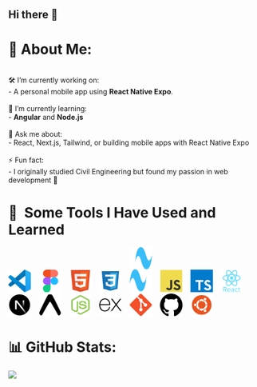 ## Hi there 👋
# 💫 About Me:
<br>🛠️ I’m currently working on:<br>- A personal mobile app using **React Native Expo**.<br><br>🌱 I’m currently learning:<br>- **Angular** and **Node.js**<br><br>💬 Ask me about:<br>- React, Next.js, Tailwind, or building mobile apps with React Native Expo<br><br>⚡ Fun fact:<br>- I originally studied Civil Engineering but found my passion in web development 🚀<br>

# 🚀 &nbsp;Some Tools I Have Used and Learned



<div align="left" justify-center="center">
  <img src="icons/vscode-original.svg" alt="VSCode" width="45" height="45" />
  &nbsp;&nbsp;
  <img src="icons/68747470733a2f2f63646e2e6a7364656c6976722e6e65742f67682f64657669636f6e732f64657669636f6e2f69636f6e732f6669676d612f6669676d612d6f726967696e616c2e737667.svg" alt="Figma" width="45" height="45" />
  &nbsp;&nbsp;
  <img src="icons/html.svg" alt="HTML" width="45" height="45" />
 &nbsp;&nbsp;
  <img src="icons/css.svg" alt="CSS" width="45" height="45" />
 &nbsp;&nbsp;
  <img src="icons/tailwindcss-mark.d52e9897.svg" alt="TailwindCSS" width="45" height="90" />
  &nbsp;&nbsp;
  <img src="icons/javascript-original.svg" alt="JavaScript" width="45" height="45" />
 &nbsp;&nbsp;
  <img src="icons/typescript-icon-svgrepo-com.svg" alt="TypeScript" width="45" height="45" />
  &nbsp;&nbsp;
  <img src="icons/react-original-wordmark.svg" alt="React" width="45" height="45" />
  &nbsp;&nbsp;
  <img src="icons/nextjs-icon-dark-background.svg" alt="Next.js" width="45" height="45" />
  &nbsp;&nbsp;
  <img src="icons/Expo.svg" alt="Expo" width="45" height="45" />
  &nbsp;&nbsp;
  <img src="icons/nodejs.svg" alt="Node.js" width="45" height="45" />
  &nbsp;&nbsp;
  <img src="icons/express.js-logo.svg" alt="Express.js" width="45" height="45" />
  &nbsp;&nbsp;
  <img src="icons/git.svg" alt="Git" width="45" height="45" />
  &nbsp;&nbsp;
  <img src="icons/github-142-svgrepo-com.svg" alt="GitHub" width="45" height="45" />
  &nbsp;&nbsp;
  <img src="icons/ubuntu-svgrepo-com.svg" alt="Ubuntu" width="45" height="45" />
</div>



# 📊 GitHub Stats:
![](https://github-readme-stats.vercel.app/api/top-langs/?username=Tilted-One&theme=dark&hide_border=false&include_all_commits=false&count_private=false&layout=compact)
